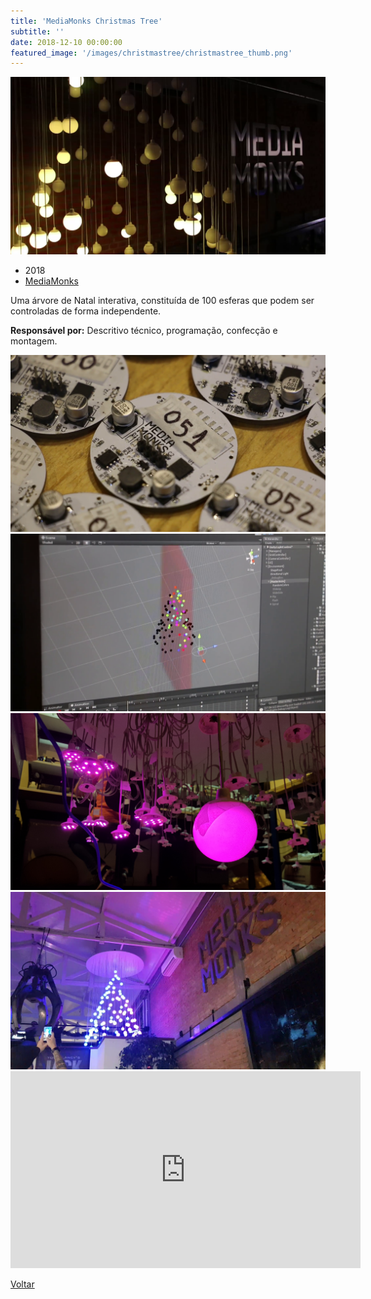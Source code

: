 ```yaml
---
title: 'MediaMonks Christmas Tree'
subtitle: ''
date: 2018-12-10 00:00:00
featured_image: '/images/christmastree/christmastree_thumb.png'
---
```


![](/images/christmastree/christmastree_01.png)

* 2018
* [MediaMonks](https://www.mediamonks.com/)

Uma árvore de Natal interativa, constituída de 100 esferas que podem ser controladas de forma independente.

**Responsável por:** Descritivo técnico, programação, confecção e montagem.

<div class="gallery" data-columns="2">
	<img src="/images/christmastree/christmastree_02.png">
	<img src="/images/christmastree/christmastree_03.png">
	<img src="/images/christmastree/christmastree_04.jpg">
	<img src="/images/christmastree/christmastree_05.png">
</div>

<iframe width="560" height="315" src="https://www.youtube-nocookie.com/embed/vzatbnkv5UQ?controls=0" frameborder="0" allow="accelerometer; autoplay; clipboard-write; encrypted-media; gyroscope; picture-in-picture" allowfullscreen></iframe>

<a href='/' class="button button--large">Voltar</a>